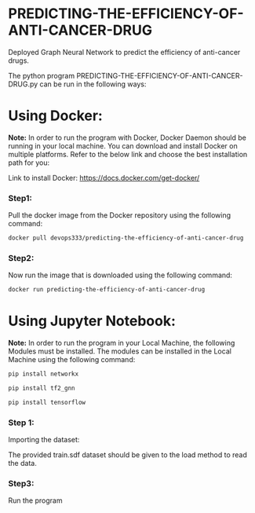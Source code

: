 # PREDICTING-THE-EFFICIENCY-OF-ANTI-CANCER-DRUG
Deployed Graph Neural Network to predict the efficiency of anti-cancer drugs.

The python program PREDICTING-THE-EFFICIENCY-OF-ANTI-CANCER-DRUG.py can be run in the following ways:

# Using Docker:

**Note:** 
In order to run the program with Docker, Docker Daemon should be running in your local machine.
You can download and install Docker on multiple platforms. Refer to the below link and choose the best installation path for you: 

Link to install Docker: https://docs.docker.com/get-docker/


### Step1: 
Pull the docker image from the Docker repository using the following command:

```bash
docker pull devops333/predicting-the-efficiency-of-anti-cancer-drug
```

### Step2:
Now run the image that is downloaded using the following command:

```bash
docker run predicting-the-efficiency-of-anti-cancer-drug
```

# Using Jupyter Notebook:

**Note:** 
In order to run the program in your Local Machine, the following Modules must be installed. 
The modules can be installed in the Local Machine using the following command:

```bash
pip install networkx
```
```bash
pip install tf2_gnn
```
```bash
pip install tensorflow
```

### Step 1: 
Importing the dataset:

The provided train.sdf dataset should be given to the load method to read the data.

### Step3:
Run the program








